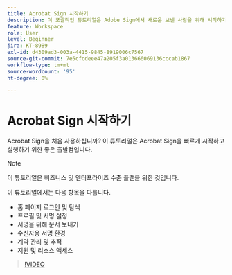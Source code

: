```yaml
---
title: Acrobat Sign 시작하기
description: 이 포괄적인 튜토리얼은 Adobe Sign에서 새로운 보낸 사람을 위해 시작하기에 좋은 곳입니다
feature: Workspace
role: User
level: Beginner
jira: KT-8989
exl-id: d4309ad3-003a-4415-9845-8919006c7567
source-git-commit: 7e5cfcdeee47a205f3a013666069136cccab1867
workflow-type: tm+mt
source-wordcount: '95'
ht-degree: 0%

---
```


# Acrobat Sign 시작하기

Acrobat Sign을 처음 사용하십니까? 이 튜토리얼은 Acrobat Sign을 빠르게 시작하고 실행하기 위한 좋은 출발점입니다.

>[!NOTE]
>
>이 튜토리얼은 비즈니스 및 엔터프라이즈 수준 플랜을 위한 것입니다.

이 튜토리얼에서는 다음 항목을 다룹니다.

* 홈 페이지 로그인 및 탐색
* 프로필 및 서명 설정
* 서명을 위해 문서 보내기
* 수신자용 서명 환경
* 계약 관리 및 추적
* 지원 및 리소스 액세스

>[!VIDEO](https://video.tv.adobe.com/v/337151?quality=12&learn=on&hidetitle=true)
